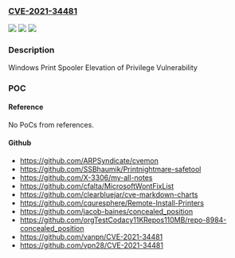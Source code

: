### [CVE-2021-34481](https://cve.mitre.org/cgi-bin/cvename.cgi?name=CVE-2021-34481)
![](https://img.shields.io/static/v1?label=Product&message=Windows%20Versions%20Under%20Investigation&color=blue)
![](https://img.shields.io/static/v1?label=Version&message=n%2Fa&color=blue)
![](https://img.shields.io/static/v1?label=Vulnerability&message=Elevation%20of%20Privilege&color=brighgreen)

### Description

Windows Print Spooler Elevation of Privilege Vulnerability

### POC

#### Reference
No PoCs from references.

#### Github
- https://github.com/ARPSyndicate/cvemon
- https://github.com/SSBhaumik/Printnightmare-safetool
- https://github.com/X-3306/my-all-notes
- https://github.com/cfalta/MicrosoftWontFixList
- https://github.com/clearbluejar/cve-markdown-charts
- https://github.com/cquresphere/Remote-Install-Printers
- https://github.com/jacob-baines/concealed_position
- https://github.com/orgTestCodacy11KRepos110MB/repo-8984-concealed_position
- https://github.com/vanpn/CVE-2021-34481
- https://github.com/vpn28/CVE-2021-34481

